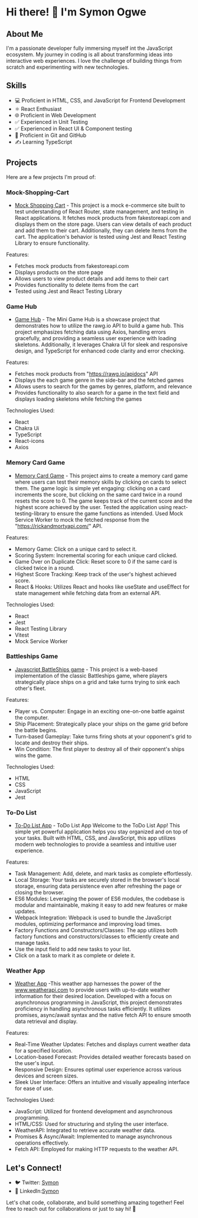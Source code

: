 # Hi there! 👋 I'm Symon Ogwe

## About Me
I'm a passionate developer fully immersing myself int the JavaScript ecosystem. My journey in coding is all about transforming ideas into interactive web experiences. I love the challenge of building things from scratch and experimenting with new technologies.

## Skills
- 💻 Proficient in HTML, CSS, and JavaScript for Frontend Development
- ⚛️ React Enthusiast
- 🌐 Proficient in Web Development
- ✅ Experienced in Unit Testing
- ✅ Experienced in React UI & Component testing
- 🔄 Proficient in Git and GitHub
- ✍️ Learning TypeScript

## Projects
Here are a few projects I'm proud of:
### Mock-Shopping-Cart
- [Mock Shopping Cart](https://mock-shopping-cart.netlify.app/) - This project is a mock e-commerce site built to test understanding of React Router, state management, and testing in React applications. It fetches mock products from fakestoreapi.com and displays them on the store page. Users can view details of each product and add them to their cart. Additionally, they can delete items from the cart. The application's behavior is tested using Jest and React Testing Library to ensure functionality.

Features:
- Fetches mock products from fakestoreapi.com
- Displays products on the store page
- Allows users to view product details and add items to their cart
- Provides functionality to delete items from the cart
- Tested using Jest and React Testing Library
  

### Game Hub
- [Game Hub](https://symon-game-hub.vercel.app/) - The Mini Game Hub is a showcase project that demonstrates how to utilize the rawg.io API to build a game hub. This project emphasizes fetching data using Axios, handling errors gracefully, and providing a seamless user experience with loading skeletons. Additionally, it leverages Chakra UI for sleek and responsive design, and TypeScript for enhanced code clarity and error checking.

Features:
- Fetches mock products from "https://rawg.io/apidocs" API
- Displays the each game genre in the side-bar and the fetched games
- Allows users to search for the games by genres, platform, and relevance
- Provides functionality to also search for a game in the text field and displays loading skeletons while fetching the games

Technologies Used:
- React
- Chakra Ui
- TypeScript
- React-icons
- Axios
  
### Memory Card Game
- [Memory Card Game](https://symon-opo-memory-card-project.netlify.app/) - This project aims to create a memory card game where users can test their memory skills by clicking on cards to select them. The game logic is simple yet engaging: clicking on a card increments the score, but clicking on the same card twice in a round resets the score to 0. The game keeps track of the current score and the highest score achieved by the user. Tested the application using react-testing-library to ensure the game functions as intended. Used Mock Service Worker to mock the fetched response from the "https://rickandmortyapi.com/" API.

Features:

- Memory Game: Click on a unique card to select it.
- Scoring System: Incremental scoring for each unique card clicked.
- Game Over on Duplicate Click: Reset score to 0 if the same card is clicked twice in a round.
- Highest Score Tracking: Keep track of the user's highest achieved score.
- React & Hooks: Utilizes React and hooks like useState and useEffect for state management while fetching data from an external API.

Technologies Used:
- React
- Jest
- React Testing Library
- Vitest
- Mock Service Worker
  
### Battleships Game 
- [Javascript BattleShips game](https://symonogwe.github.io/Battleship-game/) - This project is a web-based implementation of the classic Battleships game, where players strategically place ships on a grid and take turns trying to sink each other's fleet.
  
Features:

- Player vs. Computer: Engage in an exciting one-on-one battle against the computer.
- Ship Placement: Strategically place your ships on the game grid before the battle begins.
- Turn-based Gameplay: Take turns firing shots at your opponent's grid to locate and destroy their ships.
- Win Condition: The first player to destroy all of their opponent's ships wins the game.

Technologies Used:
- HTML
- CSS
- JavaScript
- Jest
  
### To-Do List
- [To-Do List App](https://symonogwe.github.io/To-Do-List/) - ToDo List App
Welcome to the ToDo List App! This simple yet powerful application helps you stay organized and on top of your tasks. Built with HTML, CSS, and JavaScript, this app utilizes modern web technologies to provide a seamless and intuitive user experience.

Features:

- Task Management: Add, delete, and mark tasks as complete effortlessly.
- Local Storage: Your tasks are securely stored in the browser's local storage, ensuring data persistence even after refreshing the page or closing the browser.
- ES6 Modules: Leveraging the power of ES6 modules, the codebase is modular and maintainable, making it easy to add new features or make updates.
- Webpack Integration: Webpack is used to bundle the JavaScript modules, optimizing performance and improving load times.
- Factory Functions and Constructors/Classes: The app utilizes both factory functions and constructors/classes to efficiently create and manage tasks.
- Use the input field to add new tasks to your list.
- Click on a task to mark it as complete or delete it.
  
### Weather App
- [Weather App](https://symonogwe.github.io/Weather-App/) -This weather app harnesses the power of the www.weatherapi.com to provide users with up-to-date weather information for their desired location. Developed with a focus on asynchronous programming in JavaScript, this project demonstrates proficiency in handling asynchronous tasks efficiently. It utilizes promises, async/await syntax and the native fetch API to ensure smooth data retrieval and display.

Features:

- Real-Time Weather Updates: Fetches and displays current weather data for a specified location.
- Location-based Forecast: Provides detailed weather forecasts based on the user's input.
- Responsive Design: Ensures optimal user experience across various devices and screen sizes.
- Sleek User Interface: Offers an intuitive and visually appealing interface for ease of use.

Technologies Used:
- JavaScript: Utilized for frontend development and asynchronous programming.
- HTML/CSS: Used for structuring and styling the user interface.
- WeatherAPI: Integrated to retrieve accurate weather data.
- Promises & Async/Await: Implemented to manage asynchronous operations effectively.
- Fetch API: Employed for making HTTP requests to the weather API.
  

## Let's Connect!
- 🐦 Twitter: [Symon](https://twitter.com/symonopo)
- 💼 LinkedIn:[Symon](https://www.linkedin.com/in/symon-opondi-61448b18b)

Let's chat code, collaborate, and build something amazing together! Feel free to reach out for collaborations or just to say hi! 🌟

<!---
symonogwe/symonogwe is a ✨ special ✨ repository because its `README.md` (this file) appears on your GitHub profile.
You can click the Preview link to take a look at your changes.
--->
